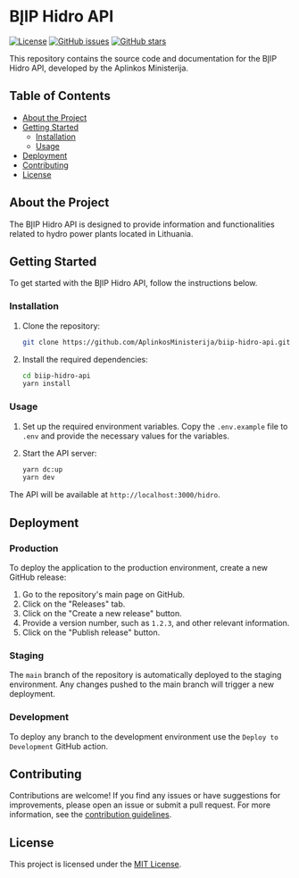 # BĮIP Hidro API

[![License](https://img.shields.io/github/license/AplinkosMinisterija/biip-hidro-api)](https://github.com/AplinkosMinisterija/biip-hidro-api/blob/main/LICENSE)
[![GitHub issues](https://img.shields.io/github/issues/AplinkosMinisterija/biip-hidro-api)](https://github.com/AplinkosMinisterija/biip-hidro-api/issues)
[![GitHub stars](https://img.shields.io/github/stars/AplinkosMinisterija/biip-hidro-api)](https://github.com/AplinkosMinisterija/biip-hidro-api/stargazers)

This repository contains the source code and documentation for the BĮIP Hidro API, developed by the Aplinkos
Ministerija.

## Table of Contents

- [About the Project](#about-the-project)
- [Getting Started](#getting-started)
  - [Installation](#installation)
  - [Usage](#usage)
- [Deployment](#deployment)
- [Contributing](#contributing)
- [License](#license)

## About the Project

The BĮIP Hidro API is designed to provide information and functionalities related to hydro power plants located in Lithuania.

## Getting Started

To get started with the BĮIP Hidro API, follow the instructions below.

### Installation

1. Clone the repository:

   ```bash
   git clone https://github.com/AplinkosMinisterija/biip-hidro-api.git
   ```

2. Install the required dependencies:

   ```bash
   cd biip-hidro-api
   yarn install
   ```

### Usage

1. Set up the required environment variables. Copy the `.env.example` file to `.env` and provide the necessary values for the variables.

2. Start the API server:

   ```bash
   yarn dc:up
   yarn dev
   ```

The API will be available at `http://localhost:3000/hidro`.

## Deployment

### Production

To deploy the application to the production environment, create a new GitHub release:

1. Go to the repository's main page on GitHub.
2. Click on the "Releases" tab.
3. Click on the "Create a new release" button.
4. Provide a version number, such as `1.2.3`, and other relevant information.
5. Click on the "Publish release" button.

### Staging

The `main` branch of the repository is automatically deployed to the staging environment. Any changes pushed to the main
branch will trigger a new deployment.

### Development

To deploy any branch to the development environment use the `Deploy to Development` GitHub action.

## Contributing

Contributions are welcome! If you find any issues or have suggestions for improvements, please open an issue or submit a
pull request. For more information, see the [contribution guidelines](./CONTRIBUTING.md).

## License

This project is licensed under the [MIT License](./LICENSE).
